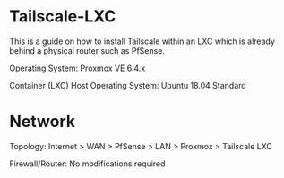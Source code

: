 # Tailscale-LXC

This is a guide on how to install Tailscale within an LXC which is already behind a physical router such as PfSense.

Operating System: Proxmox VE 6.4.x

Container (LXC) Host Operating System: Ubuntu 18.04 Standard

# Network

Topology: Internet > WAN > PfSense > LAN > Proxmox > Tailscale LXC

Firewall/Router: No modifications required
